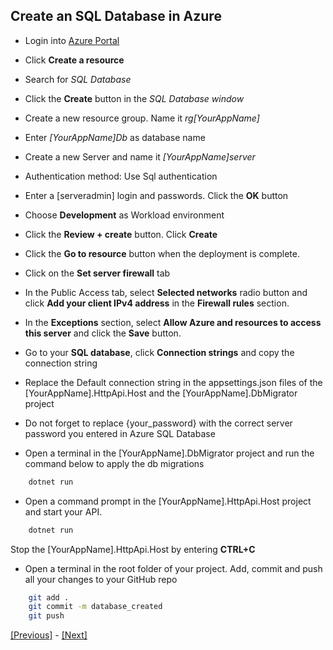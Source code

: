 ## Create an SQL Database in Azure

* Login into [Azure Portal](https://portal.azure.com/)

* Click **Create a resource**

* Search for *SQL Database*

* Click the **Create** button in the *SQL Database window*

* Create a new resource group. Name it *rg[YourAppName]*

* Enter *[YourAppName]Db* as database name

* Create a new Server and name it *[YourAppName]server*

* Authentication method: Use Sql authentication

* Enter a [serveradmin] login and passwords. Click the **OK** button

* Choose **Development** as Workload environment

* Click the **Review + create** button. Click **Create**

* Click the **Go to resource** button when the deployment is complete.

* Click on the  **Set server firewall** tab

* In the Public Access tab, select **Selected networks** radio button and click **Add your client IPv4 address** in the **Firewall rules** section.

* In the **Exceptions** section, select **Allow Azure and resources to access this server** and click the **Save** button.

* Go to your **SQL database**, click **Connection strings** and copy the connection string

* Replace the Default connection string in the appsettings.json files of the [YourAppName].HttpApi.Host and the [YourAppName].DbMigrator project

* Do not forget to replace {your_password} with the correct server password you entered in Azure SQL Database

* Open a terminal in the [YourAppName].DbMigrator project and run the command below to apply the db migrations

```bash
    dotnet run
```

* Open a command prompt in the [YourAppName].HttpApi.Host project and start your API.

```bash
    dotnet run
```

Stop the [YourAppName].HttpApi.Host by entering **CTRL+C**

* Open a terminal in the root folder of your project. Add, commit and push all your changes to your GitHub repo

```bash
    git add .
    git commit -m database_created
    git push
```

[[Previous]](tutorial/../2.create-a-new-abp-framework-application.md) - [[Next]](tutorial/../4.set-up-a-build-pipeline-in-azuredevops.md)
